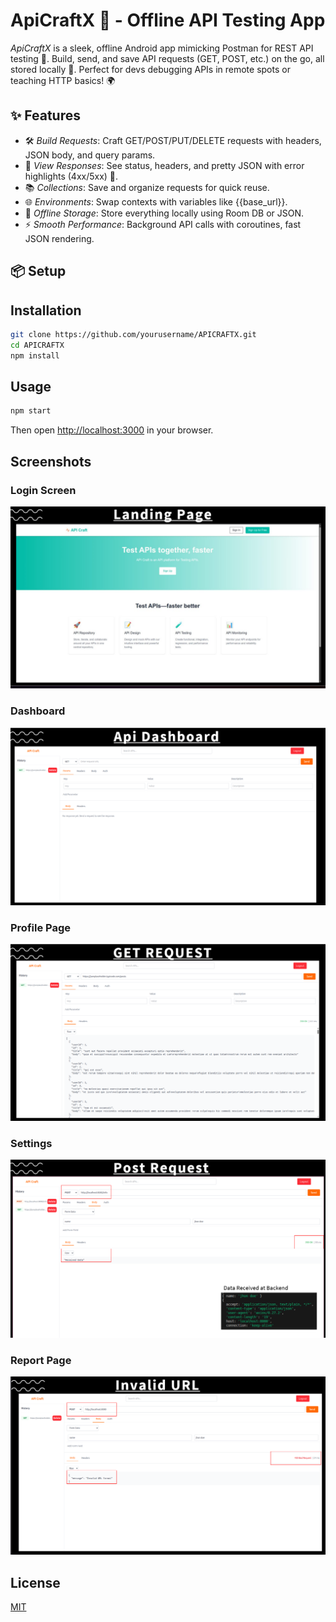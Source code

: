 # ApiCraftX 🚀 - Offline API Testing App

*ApiCraftX* is a sleek, offline Android app mimicking Postman for REST API testing 📡. Build, send, and save API requests (GET, POST, etc.) on the go, all stored locally 📱. Perfect for devs debugging APIs in remote spots or teaching HTTP basics! 🌍

## ✨ Features

- 🛠 *Build Requests*: Craft GET/POST/PUT/DELETE requests with headers, JSON body, and query params.
- 📄 *View Responses*: See status, headers, and pretty JSON with error highlights (4xx/5xx) 🚨.
- 📚 *Collections*: Save and organize requests for quick reuse.
- 🌐 *Environments*: Swap contexts with variables like {{base_url}}.
- 💾 *Offline Storage*: Store everything locally using Room DB or JSON.
- ⚡ *Smooth Performance*: Background API calls with coroutines, fast JSON rendering.

## 📦 Setup


## Installation

```bash
git clone https://github.com/yourusername/APICRAFTX.git
cd APICRAFTX
npm install
```

## Usage

```bash
npm start
```

Then open [http://localhost:3000](http://localhost:3000) in your browser.

## Screenshots

### Login Screen
![Login Screen](Img/1.png)

### Dashboard
![Dashboard](Img/2.png)

### Profile Page
![Profile Page](Img/3.png)

### Settings
![Settings](Img/4.png)

### Report Page
![Report Page](Img/5.png)

## License

[MIT](LICENSE)
